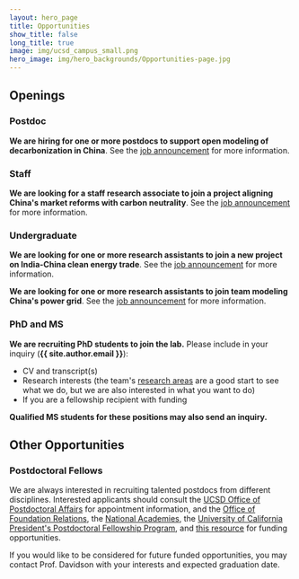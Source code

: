 ```yaml
---
layout: hero_page
title: Opportunities
show_title: false
long_title: true
image: img/ucsd_campus_small.png
hero_image: img/hero_backgrounds/Opportunities-page.jpg
---
```


## Openings


### Postdoc
**We are hiring for one or more postdocs to support open modeling of decarbonization in China**. See the [job announcement](/2022-11-06-postdoc-open-modeling-decarbonization-china/) for more information.

### Staff
**We are looking for a staff research associate to join a project aligning China's market reforms with carbon neutrality**. See the [job announcement](/2023-10-07-staff-research-associate-China-power-grid/) for more information.

### Undergraduate
**We are looking for one or more research assistants to join a new project on India-China clean energy trade**. See the [job announcement](/2023-09-19-researcher-china-india-clean-energy-trade/) for more information.

**We are looking for one or more research assistants to join team modeling China's power grid**. See the [job announcement](/2023-09-25-researcher-power-grid/) for more information.

### PhD and MS
**We are recruiting PhD students to join the lab.** Please include in your inquiry (**{{ site.author.email }}**):

- CV and transcript(s)
- Research interests (the team's [research areas](/research/) are a good start to see what we do, but we are also interested in what you want to do)
- If you are a fellowship recipient with funding

**Qualified MS students for these positions may also send an inquiry.**


## Other Opportunities

### Postdoctoral Fellows

We are always interested in recruiting talented postdocs from different disciplines. Interested applicants should consult the [UCSD Office of Postdoctoral Affairs][postdoc] for appointment information, and the [Office of Foundation Relations][foundation], the [National Academies][NAS], the [University of California President's Postdoctoral Fellowship Program](https://ppfp.ucop.edu/info/), and [this resource][harvard-funding] for funding opportunities.

If you would like to be considered for future funded opportunities, you may contact Prof. Davidson with your interests and expected graduation date.




[gps-masters]: http://gps.ucsd.edu/admissions/degrees-at-a-glance.html
[gps-admissions]: http://gps.ucsd.edu/admissions/contact-admission.html
[kammen]: http://kammen.berkeley.edu/advice.html
[gps-phd]: https://polisci.ucsd.edu/grad/prospective-students/interdisciplinary-phd-program/index.html
[postdoc]: http://postdoc.ucsd.edu/
[foundation]: https://foundationrelations.ucsd.edu/funding-opportunities/postdoctoral-funding-opportunities.html
[NAS]: https://www.national-academies.org/grantprograms/index.html
[harvard-funding]: https://research.fas.harvard.edu/postdoc_opportunities

